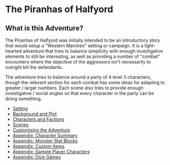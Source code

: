 # The Piranhas of Halfyord

## What is this Adventure?

The Piranhas of Halfyord was initially intended to be an introductory story that would setup a "Western Marches" setting or campaign.
It is a light-hearted adventure that tries to balance simplicity with enough investigative elements to still be interesting, as well as providing a number of "combat" encounters where the objective of the aggressors isn't necessarily to outright kill the defendants.

The adventure tries to balance around a party of 4 level 3 characters, though the relevant section for each combat has some ideas for adapting to greater / larger numbers.
Each scene also tries to provide enough investigative / social angles so that every character in the party can be doing something.

- [Setting](./setting.md)
- [Background and Plot](./background-plot.md)
- [Characters and Factions](./characters.md)
- [Scenes](./scenes.md)
- [Customising the Adventure](FIXME)
- [Appendix: Character Summary](./appendix/appendix-character-summary.md)
- [Appendix: Monster Stat Blocks](./appendix/appendix-monster-stat-blocks.md)
- [Appendix: Custom Items](./appendix/appendix-custom-items.md)
- [Appendix: Sample Player Characters](FIXME)
- [Appendix: Dice Games](./appendix/appendix-dice-games.md)
